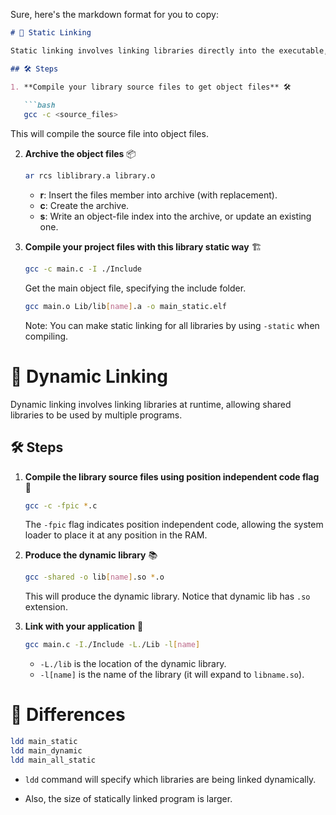 Sure, here's the markdown format for you to copy:

```markdown
# 🧱 Static Linking

Static linking involves linking libraries directly into the executable, resulting in a standalone binary file.

## 🛠️ Steps

1. **Compile your library source files to get object files** 🛠️
   
   ```bash
   gcc -c <source_files>
   ```
   
   This will compile the source file into object files.

2. **Archive the object files** 📦
   
   ```bash
   ar rcs liblibrary.a library.o
   ```

   - **r**: Insert the files member into archive (with replacement). 
   - **c**: Create the archive.
   - **s**: Write an object-file index into the archive, or update an existing one.

3. **Compile your project files with this library static way** 🏗️

   ```bash
   gcc -c main.c -I ./Include 
   ```
   
   Get the main object file, specifying the include folder.

   ```bash
   gcc main.o Lib/lib[name].a -o main_static.elf
   ```

   Note: You can make static linking for all libraries by using `-static` when compiling.

# 🔗 Dynamic Linking

Dynamic linking involves linking libraries at runtime, allowing shared libraries to be used by multiple programs.

## 🛠️ Steps

1. **Compile the library source files using position independent code flag** 🚀

   ```bash
   gcc -c -fpic *.c
   ```
   
   The `-fpic` flag indicates position independent code, allowing the system loader to place it at any position in the RAM.

2. **Produce the dynamic library** 📚
   
   ```bash
   gcc -shared -o lib[name].so *.o
   ```

   This will produce the dynamic library. Notice that dynamic lib has `.so` extension.

3. **Link with your application** 🧩

   ```bash
   gcc main.c -I./Include -L./Lib -l[name] 
   ```

   - `-L./lib` is the location of the dynamic library.
   - `-l[name]` is the name of the library (it will expand to `libname.so`).

# 🔄 Differences 

```bash
ldd main_static
ldd main_dynamic
ldd main_all_static
```

- `ldd` command will specify which libraries are being linked dynamically.

- Also, the size of statically linked program is larger.
